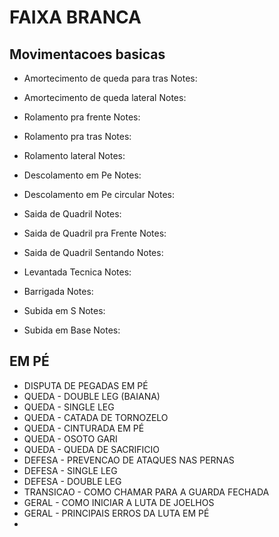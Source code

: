 # FAIXA BRANCA

## Movimentacoes basicas

- Amortecimento de queda para tras
Notes:

- Amortecimento de queda lateral
Notes:

- Rolamento pra frente
Notes:

- Rolamento pra tras
Notes:

- Rolamento lateral
Notes:

- Descolamento em Pe
Notes: 

- Descolamento em Pe circular
Notes: 

- Saida de Quadril
Notes: 

- Saida de Quadril pra Frente
Notes: 

- Saida de Quadril Sentando
Notes:

- Levantada Tecnica
Notes: 

- Barrigada
Notes: 

- Subida em S
Notes:

- Subida em Base
Notes:



## EM PÉ

- DISPUTA DE PEGADAS EM PÉ
- QUEDA - DOUBLE LEG (BAIANA)
- QUEDA - SINGLE LEG
- QUEDA - CATADA DE TORNOZELO
- QUEDA - CINTURADA EM PÉ
- QUEDA - OSOTO GARI
- QUEDA - QUEDA DE SACRIFICIO
- DEFESA - PREVENCAO DE ATAQUES NAS PERNAS
- DEFESA - SINGLE LEG
- DEFESA - DOUBLE LEG
- TRANSICAO - COMO CHAMAR PARA A GUARDA FECHADA
- GERAL - COMO INICIAR A LUTA DE JOELHOS
- GERAL - PRINCIPAIS ERROS DA LUTA EM PÉ
- 












































